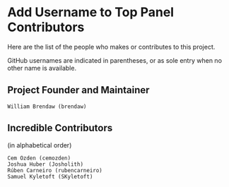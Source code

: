 # Add Username to Top Panel Contributors

Here are the list of the people who makes or contributes to this project.

GitHub usernames are indicated in parentheses, or as sole entry when no other name is available.

## Project Founder and Maintainer

```
William Brendaw (brendaw)
```

## Incredible Contributors

(in alphabetical order)

```
Cem Özden (cemozden)
Joshua Huber (Josholith)
Rúben Carneiro (rubencarneiro)
Samuel Kyletoft (SKyletoft)
```